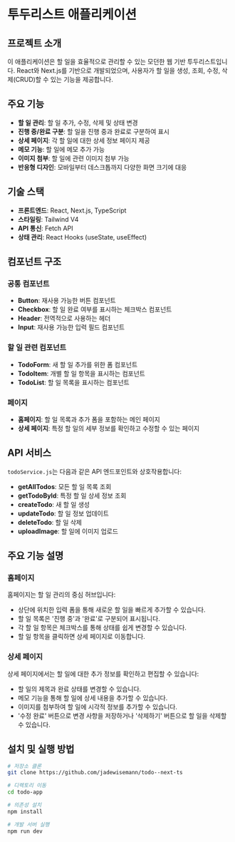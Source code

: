 # 투두리스트 애플리케이션

## 프로젝트 소개

이 애플리케이션은 할 일을 효율적으로 관리할 수 있는 모던한 웹 기반 투두리스트입니다. React와 Next.js를 기반으로 개발되었으며, 사용자가 할 일을 생성, 조회, 수정, 삭제(CRUD)할 수 있는 기능을 제공합니다.

## 주요 기능

- **할 일 관리**: 할 일 추가, 수정, 삭제 및 상태 변경
- **진행 중/완료 구분**: 할 일을 진행 중과 완료로 구분하여 표시
- **상세 페이지**: 각 할 일에 대한 상세 정보 페이지 제공
- **메모 기능**: 할 일에 메모 추가 가능
- **이미지 첨부**: 할 일에 관련 이미지 첨부 가능
- **반응형 디자인**: 모바일부터 데스크톱까지 다양한 화면 크기에 대응

## 기술 스택

- **프론트엔드**: React, Next.js, TypeScript
- **스타일링**: Tailwind V4
- **API 통신**: Fetch API
- **상태 관리**: React Hooks (useState, useEffect)

## 컴포넌트 구조

### 공통 컴포넌트

- **Button**: 재사용 가능한 버튼 컴포넌트
- **Checkbox**: 할 일 완료 여부를 표시하는 체크박스 컴포넌트
- **Header**: 전역적으로 사용하는 헤더
- **Input**: 재사용 가능한 입력 필드 컴포넌트

### 할 일 관련 컴포넌트

- **TodoForm**: 새 할 일 추가를 위한 폼 컴포넌트
- **TodoItem**: 개별 할 일 항목을 표시하는 컴포넌트
- **TodoList**: 할 일 목록을 표시하는 컴포넌트

### 페이지

- **홈페이지**: 할 일 목록과 추가 폼을 포함하는 메인 페이지
- **상세 페이지**: 특정 할 일의 세부 정보를 확인하고 수정할 수 있는 페이지

## API 서비스

`todoService.js`는 다음과 같은 API 엔드포인트와 상호작용합니다:

- **getAllTodos**: 모든 할 일 목록 조회
- **getTodoById**: 특정 할 일 상세 정보 조회
- **createTodo**: 새 할 일 생성
- **updateTodo**: 할 일 정보 업데이트
- **deleteTodo**: 할 일 삭제
- **uploadImage**: 할 일에 이미지 업로드

## 주요 기능 설명

### 홈페이지

홈페이지는 할 일 관리의 중심 허브입니다:

- 상단에 위치한 입력 폼을 통해 새로운 할 일을 빠르게 추가할 수 있습니다.
- 할 일 목록은 '진행 중'과 '완료'로 구분되어 표시됩니다.
- 각 할 일 항목은 체크박스를 통해 상태를 쉽게 변경할 수 있습니다.
- 할 일 항목을 클릭하면 상세 페이지로 이동합니다.

### 상세 페이지

상세 페이지에서는 할 일에 대한 추가 정보를 확인하고 편집할 수 있습니다:

- 할 일의 제목과 완료 상태를 변경할 수 있습니다.
- 메모 기능을 통해 할 일에 상세 내용을 추가할 수 있습니다.
- 이미지를 첨부하여 할 일에 시각적 정보를 추가할 수 있습니다.
- '수정 완료' 버튼으로 변경 사항을 저장하거나 '삭제하기' 버튼으로 할 일을 삭제할 수 있습니다.

## 설치 및 실행 방법

```bash
# 저장소 클론
git clone https://github.com/jadewisemann/todo--next-ts

# 디렉토리 이동
cd todo-app

# 의존성 설치
npm install

# 개발 서버 실행
npm run dev
```
